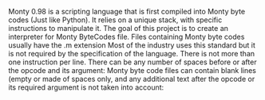 Monty 0.98 is a scripting language that is first compiled into Monty byte codes (Just like Python). It relies on a unique stack, with specific instructions to manipulate it. The goal of this project is to create an interpreter for Monty ByteCodes file. Files containing Monty byte codes usually have the .m extension Most of the industry uses this standard but it is not required by the specification of the language. There is not more than one instruction per line. There can be any number of spaces before or after the opcode and its argument: Monty byte code files can contain blank lines (empty or made of spaces only, and any additional text after the opcode or its required argument is not taken into account:
